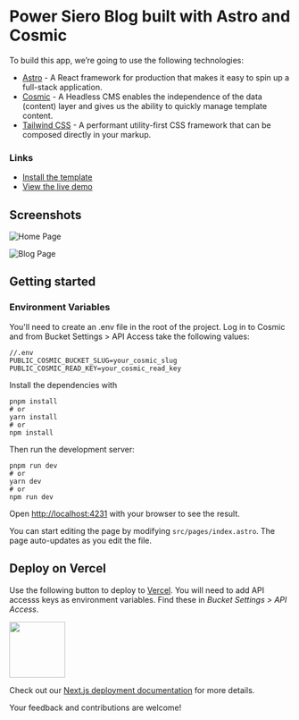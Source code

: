 # Power Siero Blog built with Astro and Cosmic

To build this app, we’re going to use the following technologies:

- [Astro](https://astro.build/) - A React framework for production that makes it easy to spin up a full-stack application.
- [Cosmic](https://www.cosmicjs.com/) - A Headless CMS enables the independence of the data (content) layer and gives us the ability to quickly manage template content.
- [Tailwind CSS](https://tailwindcss.com/) - A performant utility-first CSS framework that can be composed directly in your markup.

### Links

- [Install the template](https://www.cosmicjs.com/marketplace/templates/simple-astro-blog)
- [View the live demo](https://simple-astro-blog.vercel.app/)

## Screenshots

![Home Page](https://imgix.cosmicjs.com/e0b61790-32db-11ed-8a37-f1952c73e588-astro-cms-screenshot-4.png?w=1200&auto=format)

![Blog Page](https://cdn.cosmicjs.com/cbd90ee0-32db-11ed-8a37-f1952c73e588-astro-cms-screenshot-3.png)

## Getting started

### Environment Variables

You'll need to create an .env file in the root of the project. Log in to Cosmic and from Bucket Settings > API Access take the following values:

```
//.env
PUBLIC_COSMIC_BUCKET_SLUG=your_cosmic_slug
PUBLIC_COSMIC_READ_KEY=your_cosmic_read_key
```

Install the dependencies with

```
pnpm install
# or
yarn install
# or
npm install
```

Then run the development server:

```
pnpm run dev
# or
yarn dev
# or
npm run dev
```

Open [http://localhost:4231](http://localhost:4231/) with your browser to see the result.

You can start editing the page by modifying `src/pages/index.astro`. The page auto-updates as you edit the file.

## Deploy on Vercel

<p>Use the following button to deploy to <a href="https://vercel.com/" rel="noopener noreferrer" target="_blank">Vercel</a>. You will need to add API accesss keys as environment variables. Find these in <em>Bucket Settings &gt; API Access</em>.</p>
<p>
<a href="https://vercel.com/new/clone?env=PUBLIC_COSMIC_BUCKET_SLUG,PUBLIC_COSMIC_READ_KEY&repository-url=https://github.com/cosmicjs/simple-astro-blog/tree/api-v3" rel="noopener noreferrer" target="_blank"><img src="https://cdn.cosmicjs.com/d3f0d5e0-c064-11ea-9a05-6f8a16b0b14c-deploy-to-vercel.svg" style="width: 100px;" class="fr-fic fr-dib fr-fil"></a>
</p>

Check out our [Next.js deployment documentation](https://nextjs.org/docs/deployment) for more details.

Your feedback and contributions are welcome!
